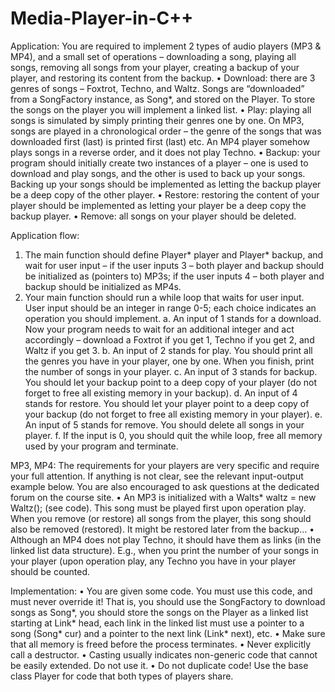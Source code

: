 # Media-Player-in-C++
Application:
You are required to implement 2 types of audio players (MP3 & MP4), and a small set of operations – downloading a song, playing all songs, removing all songs from your player, creating a backup of your player, and restoring its content from the backup.
•	Download: there are 3 genres of songs – Foxtrot, Techno, and Waltz. Songs are “downloaded” from a SongFactory instance, as Song*, and stored on the Player. To store the songs on the player you will implement a linked list.
•	Play: playing all songs is simulated by simply printing their genres one by one. On MP3, songs are played in a chronological order – the genre of the songs that was downloaded first (last) is printed first (last) etc. An MP4 player somehow plays songs in a reverse order, and it does not play Techno.
•	Backup: your program should initially create two instances of a player – one is used to download and play songs, and the other is used to back up your songs. Backing up your songs should be implemented as letting the backup player be a deep copy of the other player.
•	Restore: restoring the content of your player should be implemented as letting your player be a deep copy the backup player.
•	Remove: all songs on your player should be deleted.

Application flow:
1.	The main function should define Player* player and Player* backup, and wait for user input – if the user inputs 3 – both player and backup should be initialized as (pointers to) MP3s; if the user inputs 4 – both player and backup should be initialized as MP4s.
2.	Your main function should run a while loop that waits for user input. User input should be an integer in range 0-5; each choice indicates an operation you should implement.
a.	An input of 1 stands for a download. Now your program needs to wait for an additional integer and act accordingly – download a Foxtrot if you get 1, Techno if you get 2, and Waltz if you get 3.
b.	An input of 2 stands for play. You should print all the genres you have in your player, one by one. When you finish, print the number of songs in your player.
c.	An input of 3 stands for backup. You should let your backup point to a deep copy of your player (do not forget to free all existing memory in your backup).
d.	An input of 4 stands for restore. You should let your player point to a deep copy of your backup (do not forget to free all existing memory in your player).
e.	An input of 5 stands for remove. You should delete all songs in your player.
f.	If the input is 0, you should quit the while loop, free all memory used by your program and terminate.

MP3, MP4:
The requirements for your players are very specific and require your full attention. If anything is not clear, see the relevant input-output example below. You are also encouraged to ask questions at the dedicated forum on the course site.
•	An MP3 is initialized with a Walts* waltz = new Waltz(); (see code). This song must be played first upon operation play. When you remove (or restore) all songs from the player, this song should also be removed (restored). It might be restored later from the backup…
•	Although an MP4 does not play Techno, it should have them as links (in the linked list data structure). E.g., when you print the number of your songs in your player (upon operation play, any Techno you have in your player should be counted.

Implementation:
•	You are given some code. You must use this code, and must never override it! That is, you should use the SongFactory to download songs as Song*, you should store the songs on the Player as a linked list starting at Link* head, each link in the linked list must use a pointer to a song (Song* cur) and a pointer to the next link (Link* next), etc.
•	Make sure that all memory is freed before the process terminates.
•	Never explicitly call a destructor.
•	Casting usually indicates non-generic code that cannot be easily extended. Do not use it.
•	Do not duplicate code! Use the base class Player for code that both types of players share.
